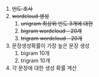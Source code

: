 1. ~~빈도 조사~~
2. ~~wordcloud 생성~~
   1. ~~unigram 최상위 빈도 3개에 대한~~
   2. ~~bigram wordcloud - 20개~~
   3. ~~trigram wordcloud - 20개~~
3. 문장생성확률이 가장 높은 문장 생성
   1. bigram 10개
   2. trigram 10개
4. 각 문장에 대한 생성 확률 계산

